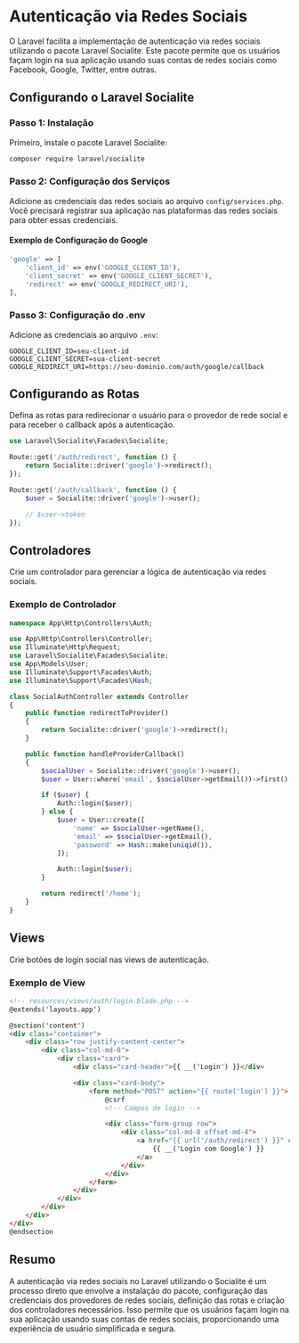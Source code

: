 # Autenticação via Redes Sociais

O Laravel facilita a implementação de autenticação via redes sociais utilizando o pacote Laravel Socialite. Este pacote permite que os usuários façam login na sua aplicação usando suas contas de redes sociais como Facebook, Google, Twitter, entre outras.

## Configurando o Laravel Socialite

### Passo 1: Instalação

Primeiro, instale o pacote Laravel Socialite:

```bash
composer require laravel/socialite
```

### Passo 2: Configuração dos Serviços

Adicione as credenciais das redes sociais ao arquivo `config/services.php`. Você precisará registrar sua aplicação nas plataformas das redes sociais para obter essas credenciais.

#### Exemplo de Configuração do Google

```php
'google' => [
    'client_id' => env('GOOGLE_CLIENT_ID'),
    'client_secret' => env('GOOGLE_CLIENT_SECRET'),
    'redirect' => env('GOOGLE_REDIRECT_URI'),
],
```

### Passo 3: Configuração do .env

Adicione as credenciais ao arquivo `.env`:

```env
GOOGLE_CLIENT_ID=seu-client-id
GOOGLE_CLIENT_SECRET=sua-client-secret
GOOGLE_REDIRECT_URI=https://seu-dominio.com/auth/google/callback
```

## Configurando as Rotas

Defina as rotas para redirecionar o usuário para o provedor de rede social e para receber o callback após a autenticação.

```php
use Laravel\Socialite\Facades\Socialite;

Route::get('/auth/redirect', function () {
    return Socialite::driver('google')->redirect();
});

Route::get('/auth/callback', function () {
    $user = Socialite::driver('google')->user();

    // $user->token
});
```

## Controladores

Crie um controlador para gerenciar a lógica de autenticação via redes sociais.

### Exemplo de Controlador

```php
namespace App\Http\Controllers\Auth;

use App\Http\Controllers\Controller;
use Illuminate\Http\Request;
use Laravel\Socialite\Facades\Socialite;
use App\Models\User;
use Illuminate\Support\Facades\Auth;
use Illuminate\Support\Facades\Hash;

class SocialAuthController extends Controller
{
    public function redirectToProvider()
    {
        return Socialite::driver('google')->redirect();
    }

    public function handleProviderCallback()
    {
        $socialUser = Socialite::driver('google')->user();
        $user = User::where('email', $socialUser->getEmail())->first();

        if ($user) {
            Auth::login($user);
        } else {
            $user = User::create([
                'name' => $socialUser->getName(),
                'email' => $socialUser->getEmail(),
                'password' => Hash::make(uniqid()),
            ]);

            Auth::login($user);
        }

        return redirect('/home');
    }
}
```

## Views

Crie botões de login social nas views de autenticação.

### Exemplo de View

```html
<!-- resources/views/auth/login.blade.php -->
@extends('layouts.app')

@section('content')
<div class="container">
    <div class="row justify-content-center">
        <div class="col-md-8">
            <div class="card">
                <div class="card-header">{{ __('Login') }}</div>

                <div class="card-body">
                    <form method="POST" action="{{ route('login') }}">
                        @csrf
                        <!-- Campos de login -->

                        <div class="form-group row">
                            <div class="col-md-8 offset-md-4">
                                <a href="{{ url('/auth/redirect') }}" class="btn btn-primary">
                                    {{ __('Login com Google') }}
                                </a>
                            </div>
                        </div>
                    </form>
                </div>
            </div>
        </div>
    </div>
</div>
@endsection
```

## Resumo

A autenticação via redes sociais no Laravel utilizando o Socialite é um processo direto que envolve a instalação do pacote, configuração das credenciais dos provedores de redes sociais, definição das rotas e criação dos controladores necessários. Isso permite que os usuários façam login na sua aplicação usando suas contas de redes sociais, proporcionando uma experiência de usuário simplificada e segura.

